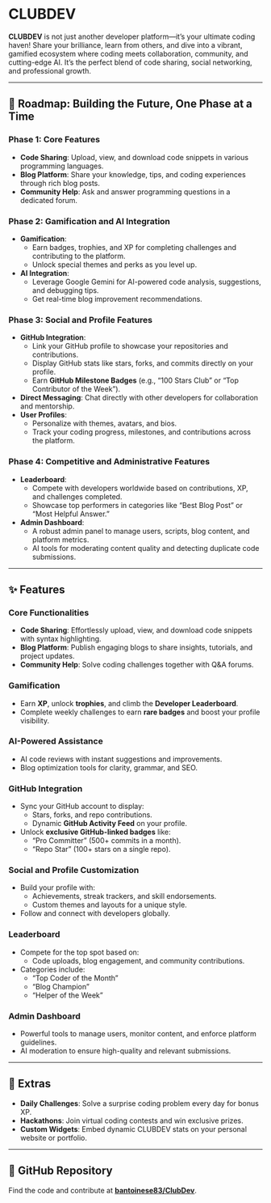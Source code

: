 # CLUBDEV  
**CLUBDEV** is not just another developer platform—it’s your ultimate coding haven! Share your brilliance, learn from others, and dive into a vibrant, gamified ecosystem where coding meets collaboration, community, and cutting-edge AI. It’s the perfect blend of code sharing, social networking, and professional growth.  

---

## 🚀 Roadmap: Building the Future, One Phase at a Time  

### **Phase 1: Core Features**  
- **Code Sharing**: Upload, view, and download code snippets in various programming languages.  
- **Blog Platform**: Share your knowledge, tips, and coding experiences through rich blog posts.  
- **Community Help**: Ask and answer programming questions in a dedicated forum.  

### **Phase 2: Gamification and AI Integration**  
- **Gamification**:  
  - Earn badges, trophies, and XP for completing challenges and contributing to the platform.  
  - Unlock special themes and perks as you level up.  
- **AI Integration**:  
  - Leverage Google Gemini for AI-powered code analysis, suggestions, and debugging tips.  
  - Get real-time blog improvement recommendations.  

### **Phase 3: Social and Profile Features**  
- **GitHub Integration**:  
  - Link your GitHub profile to showcase your repositories and contributions.  
  - Display GitHub stats like stars, forks, and commits directly on your profile.  
  - Earn **GitHub Milestone Badges** (e.g., “100 Stars Club” or “Top Contributor of the Week”).  
- **Direct Messaging**: Chat directly with other developers for collaboration and mentorship.  
- **User Profiles**:  
  - Personalize with themes, avatars, and bios.  
  - Track your coding progress, milestones, and contributions across the platform.  

### **Phase 4: Competitive and Administrative Features**  
- **Leaderboard**:  
  - Compete with developers worldwide based on contributions, XP, and challenges completed.  
  - Showcase top performers in categories like “Best Blog Post” or “Most Helpful Answer.”  
- **Admin Dashboard**:  
  - A robust admin panel to manage users, scripts, blog content, and platform metrics.  
  - AI tools for moderating content quality and detecting duplicate code submissions.  

---

## ✨ Features  

### **Core Functionalities**  
- **Code Sharing**: Effortlessly upload, view, and download code snippets with syntax highlighting.  
- **Blog Platform**: Publish engaging blogs to share insights, tutorials, and project updates.  
- **Community Help**: Solve coding challenges together with Q&A forums.  

### **Gamification**  
- Earn **XP**, unlock **trophies**, and climb the **Developer Leaderboard**.  
- Complete weekly challenges to earn **rare badges** and boost your profile visibility.  

### **AI-Powered Assistance**  
- AI code reviews with instant suggestions and improvements.  
- Blog optimization tools for clarity, grammar, and SEO.  

### **GitHub Integration**  
- Sync your GitHub account to display:  
  - Stars, forks, and repo contributions.  
  - Dynamic **GitHub Activity Feed** on your profile.  
- Unlock **exclusive GitHub-linked badges** like:  
  - “Pro Committer” (500+ commits in a month).  
  - “Repo Star” (100+ stars on a single repo).  

### **Social and Profile Customization**  
- Build your profile with:  
  - Achievements, streak trackers, and skill endorsements.  
  - Custom themes and layouts for a unique style.  
- Follow and connect with developers globally.  

### **Leaderboard**  
- Compete for the top spot based on:  
  - Code uploads, blog engagement, and community contributions.  
- Categories include:  
  - “Top Coder of the Month”  
  - “Blog Champion”  
  - “Helper of the Week”  

### **Admin Dashboard**  
- Powerful tools to manage users, monitor content, and enforce platform guidelines.  
- AI moderation to ensure high-quality and relevant submissions.  

---

## 🌟 Extras  
- **Daily Challenges**: Solve a surprise coding problem every day for bonus XP.  
- **Hackathons**: Join virtual coding contests and win exclusive prizes.  
- **Custom Widgets**: Embed dynamic CLUBDEV stats on your personal website or portfolio.  

---

## 📂 GitHub Repository  
Find the code and contribute at **[bantoinese83/ClubDev](https://github.com/bantoinese83/ClubDev)**.  
